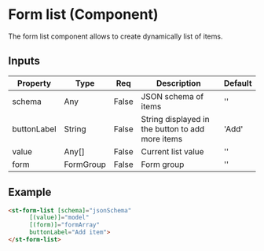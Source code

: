 # Form list (Component)

   The form list component allows to create dynamically list of items.

## Inputs

| Property    | Type      | Req   | Description                                      | Default |
| ----------- | --------- | ----- | ------------------------------------------------ | ------- |
| schema      | Any       | False | JSON schema of items                             | ''      |
| buttonLabel | String    | False | String displayed in the button to add more items | 'Add'   |
| value       | Any[]     | False | Current list value                               | ''      |
| form        | FormGroup | False | Form group                                       | ''      |

## Example


```html
<st-form-list [schema]="jsonSchema"
      [(value)]="model"
      [(form)]="formArray"
      buttonLabel="Add item">
</st-form-list>
```

